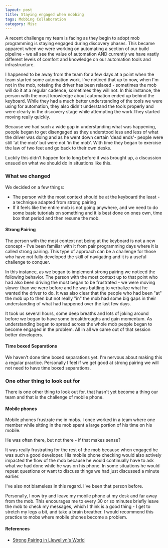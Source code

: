 ```yaml
---
layout: post
title: Staying engaged when mobbing
tags: Mobbing Collaboration
category: Misc
---
```


A recent challenge my team is facing as they begin to adopt mob programming is staying engaged during discovery phases. This became apparent when we were working on automating a section of our build pipeline - we all see the value of automation AND currently we have vastly different levels of comfort and knowledge on our automation tools and infrastructure.

I happened to be away from the team for a few days at a point when the team started some automation work. I've noticed that up to now, when I'm not in the mob, rotating the driver has been relaxed - sometimes the mob will do it at a regular cadence, sometimes they will not. In this instance, the person with the most knowledge about automation ended up behind the keyboard. While they had a much better understanding of the tools we were using for automation, they also didn't understand the tools properly and were clearly in the discovery stage while attempting the work.They started moving really quickly. 

Because we had such a wide gap in understanding what was happening, people began to get disengaged as they understood less and less of what the driver was doing and as he went down certain 'dead ends'- people were still 'at the mob' but were not 'in the mob'. With time they began to exercise the law of two feet and go back to their own desks.

Luckily this didn't happen for to long before it was brought up, a discussion ensued on what we should do in situations like this.

### What we changed

We decided on a few things:  

- The person with the most context should be at the keyboard the least - a technique adapted from strong pairing    
- If it feels like the entire mob is not going anywhere, and we need to do some basic tutorials on something and it is best done on ones own, time box that period and then resume the mob.    

#### Strong Pairing

The person with the most context not being at the keyboard is not a new concept - I've been familiar with it from pair programming days where it is called strong pairing. This type of approach can be a challenge for those who have not fully developed the skill of navigating and it is a useful challenge to conquer.

In this instance, as we began to implement strong pairing we noticed the following behavior. The person with the most context up to that point who had also been driving the most began to be frustrated - we were moving slower than we were before and he was battling to verbalize what he wanted the driver to do. It was also clear that the people who had been "at" the mob up to then but not really "in" the mob had some big gaps in their understanding of what had happened over the last few days. 

It took us several hours, some deep breaths and lots of joking around before we began to have some breakthroughs and gain momentum. As understanding began to spread across the whole mob people began to become engaged in the problem. All in all we came out of that session better developers.

#### Time boxed Separations

We haven't done time boxed separations yet. I'm nervous about making this a regular practice. Personally I feel if we get good at strong pairing we will not need to have time boxed separations. 

### One other thing to look out for

There is one other thing to look out for, that hasn't yet become a thing our team and that is the challenge of mobile phone.

#### Mobile phones

Mobile phones frustrate me in mobs. I once worked in a team where one member while sitting in the mob spent a large portion of his time on his mobile. 

He was often there, but not there - if that makes sense? 

It was really frustrating for the rest of the mob because when engaged he was such a good developer. His mobile phone checking would also actively impacted the flow of the mob because he would continually have to ask what we had done while he was on his phone. In some situations he would repeat questions or want to discuss things we had just discussed a minute earlier. 

I've also not blameless in this regard. I've been that person before.

Personally, I now try and leave my mobile phone at my desk and far away from the mob. This encourages me to every 30 or so minutes briefly leave the mob to check my messages, which I think is a good thing - I get to stretch my legs a bit, and take a brain breather. I would recommend this practice to mobs where mobile phones become a problem.



#### References

- [Strong Pairing in Llewellyn's World](http://llewellynfalco.blogspot.co.nz/2014/06/llewellyns-strong-style-pairing.html)
